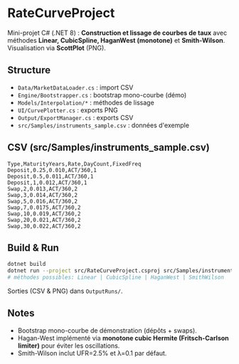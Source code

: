 # RateCurveProject

Mini-projet C# (.NET 8) : **Construction et lissage de courbes de taux** avec méthodes **Linear, CubicSpline, HaganWest (monotone)** et **Smith-Wilson**.  
Visualisation via **ScottPlot** (PNG).

## Structure
- `Data/MarketDataLoader.cs` : import CSV
- `Engine/Bootstrapper.cs` : bootstrap mono-courbe (démo)
- `Models/Interpolation/*` : méthodes de lissage
- `UI/CurvePlotter.cs` : exports PNG
- `Output/ExportManager.cs` : exports CSV
- `src/Samples/instruments_sample.csv` : données d'exemple

## CSV (src/Samples/instruments_sample.csv)
```
Type,MaturityYears,Rate,DayCount,FixedFreq
Deposit,0.25,0.010,ACT/360,1
Deposit,0.5,0.011,ACT/360,1
Deposit,1,0.012,ACT/360,1
Swap,2,0.013,ACT/360,2
Swap,3,0.014,ACT/360,2
Swap,5,0.016,ACT/360,2
Swap,7,0.0175,ACT/360,2
Swap,10,0.019,ACT/360,2
Swap,20,0.021,ACT/360,2
Swap,30,0.022,ACT/360,2
```

## Build & Run
```bash
dotnet build
dotnet run --project src/RateCurveProject.csproj src/Samples/instruments_sample.csv HaganWest
# méthodes possibles: Linear | CubicSpline | HaganWest | SmithWilson
```

Sorties (CSV & PNG) dans `OutputRuns/`.

## Notes
- Bootstrap mono-courbe de démonstration (dépôts + swaps).
- Hagan-West implémenté via **monotone cubic Hermite (Fritsch-Carlson limiter)** pour éviter les oscillations.
- Smith-Wilson inclut UFR=2.5% et λ=0.1 par défaut.
